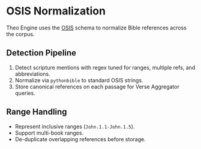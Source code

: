 # OSIS Normalization

Theo Engine uses the [OSIS](https://www.bibletechnologies.net/) schema to
normalize Bible references across the corpus.

## Detection Pipeline
1. Detect scripture mentions with regex tuned for ranges, multiple refs, and
   abbreviations.
2. Normalize via `pythonbible` to standard OSIS strings.
3. Store canonical references on each passage for Verse Aggregator queries.

## Range Handling
- Represent inclusive ranges (`John.1.1-John.1.5`).
- Support multi-book ranges.
- De-duplicate overlapping references before storage.
